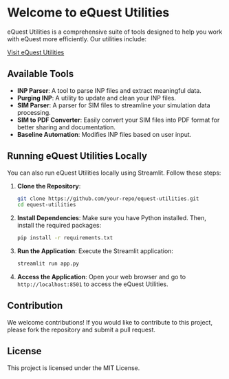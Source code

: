 # Welcome to eQuest Utilities

eQuest Utilities is a comprehensive suite of tools designed to help you work with eQuest more efficiently. Our utilities include:

[Visit eQuest Utilities](https://equest-utilities-edsglobal.streamlit.app/)

## Available Tools

- **INP Parser**: A tool to parse INP files and extract meaningful data.
- **Purging INP**: A utility to update and clean your INP files.
- **SIM Parser**: A parser for SIM files to streamline your simulation data processing.
- **SIM to PDF Converter**: Easily convert your SIM files into PDF format for better sharing and documentation.
- **Baseline Automation**: Modifies INP files based on user input.

## Running eQuest Utilities Locally

You can also run eQuest Utilities locally using Streamlit. Follow these steps:

1. **Clone the Repository**:
    ```bash
    git clone https://github.com/your-repo/equest-utilities.git
    cd equest-utilities
    ```

2. **Install Dependencies**:
    Make sure you have Python installed. Then, install the required packages:
    ```bash
    pip install -r requirements.txt
    ```

3. **Run the Application**:
    Execute the Streamlit application:
    ```bash
    streamlit run app.py
    ```

4. **Access the Application**:
    Open your web browser and go to `http://localhost:8501` to access the eQuest Utilities.

## Contribution

We welcome contributions! If you would like to contribute to this project, please fork the repository and submit a pull request.

## License

This project is licensed under the MIT License.
